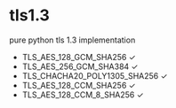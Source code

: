 # tls1.3
pure python tls 1.3 implementation

* TLS_AES_128_GCM_SHA256 ✓
* TLS_AES_256_GCM_SHA384 ✓
* TLS_CHACHA20_POLY1305_SHA256 ✓
* TLS_AES_128_CCM_SHA256 ✓
* TLS_AES_128_CCM_8_SHA256 ✓

